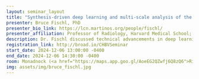 ```yaml
---
layout: seminar_layout
title: "Synthesis-driven deep learning and multi-scale analysis of the human brain"
presenter: Bruce Fischl, PhD
presenter_bio_link: https://lcn.martinos.org/people/fischl/
presenter_affiliation: Professor of Radiology, Harvard Medical School; Neuroscientist, Massachusetts General Hospital; Director, Computational Core, Athinoula A. Martinos Center for Biomedical Imaging, Massachusetts General Hospital
description: Dr. Fischl discussed technical advancements in deep learning applied to neuroimaging, particularly addressing the challenges posed by the domain gap, which affects the performance of algorithms trained on specific magnetic resonance imaging (MRI) image types. To overcome this, his group has developed synthetic image synthesis techniques that enable networks to learn without bias from real MRI data, facilitating supervised learning in cases where manual annotation is challenging. He reviewed his results from a five-year project focused on creating tools for analyzing data across different scales, from micron-level microscopy to whole-brain MRI, aimed at constructing a detailed cellular and connectional atlas of the human brain.
registration_link: http://broad.io/CHBVSeminar
start_date: 2024-12-06 13:00:00 -0400
end_date: 2024-12-06 14:30:00 -0400
room: Monadnock (<a href="https://maps.app.goo.gl/AoeEG2QZwfj6Q8zQ6">Richard N. Merkin Building</a>)
img: assets/img/bruce_fischl.jpg
---
```

